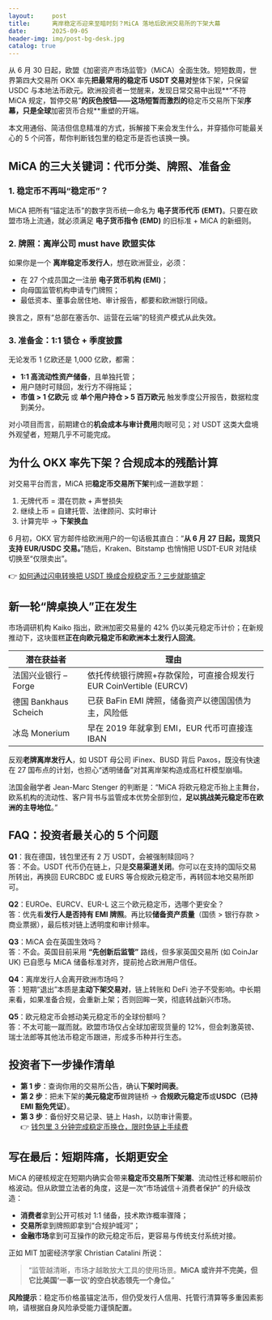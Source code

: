 ```yaml
---
layout:     post
title:      离岸稳定币迎来至暗时刻？MiCA 落地后欧洲交易所的下架大幕
date:       2025-09-05
header-img: img/post-bg-desk.jpg
catalog: true
---
```


从 6 月 30 日起，欧盟《加密资产市场监管》（MiCA）全面生效。短短数周，世界第四大交易所 OKX 率先**把最常用的稳定币 USDT 交易对**整体下架，只保留 USDC 与本地法币欧元。欧洲投资者一觉醒来，发现日常交易中出现**“不符 MiCA 规定，暂停交易”**的灰色按钮——这场短暂而激烈的**稳定币交易所下架**序幕，只是全球**加密货币合规**重塑的开端。

本文用通俗、简洁但信息精准的方式，拆解接下来会发生什么，并穿插你可能最关心的 5 个问答，帮你判断钱包里的稳定币是否也该换一换。

## MiCA 的三大关键词：代币分类、牌照、准备金

### 1. 稳定币不再叫“稳定币”？

MiCA 把所有“锚定法币”的数字货币统一命名为 **电子货币代币 (EMT)**。只要在欧盟市场上流通，就必须满足 **电子货币指令 (EMD)** 的旧标准 + MiCA 的新细则。

### 2. 牌照：离岸公司 must have 欧盟实体  

如果你是一个 **离岸稳定币发行人**，想在欧洲营业，必须：
- 在 27 个成员国之一注册 **电子货币机构 (EMI)**；
- 向母国监管机构申请专门牌照；
- 最低资本、董事会居住地、审计报告，都要和欧洲银行同级。

换言之，原有“总部在塞舌尔、运营在云端”的轻资产模式从此失效。

### 3. 准备金：1:1 锁仓 + 季度披露  

无论发币 1 亿欧还是 1,000 亿欧，都需：
- **1:1 高流动性资产储备**，且单独托管；
- 用户随时可赎回，发行方不得拖延；
- **市值 > 1 亿欧元** 或 **单个用户持仓 > 5 百万欧元** 触发季度公开报告，数据粒度到美分。

对小项目而言，前期建仓的**机会成本与审计费用**肉眼可见；对 USDT 这类大盘境外观望者，短期几乎不可能完成。

## 为什么 OKX 率先下架？合规成本的残酷计算

对交易平台而言，MiCA 把**稳定币交易所下架**判成一道数学题：

1. 无牌代币 = 潜在罚款 + 声誉损失  
2. 继续上币 = 自建托管、法律顾问、实时审计  
3. 计算完毕 → **下架换血**

6 月初，OKX 官方邮件给欧洲用户的一句话极其直白：“**从 6 月 27 日起，现货只支持 EUR/USDC 交易。**”随后，Kraken、Bitstamp 也悄悄把 USDT-EUR 对陆续切换至“仅限卖出”。

👉 [如何通过闪电转换把 USDT 换成合规稳定币？三步就能搞定](https://okxdog.com/)

## 新一轮“牌桌换人”正在发生

市场调研机构 Kaiko 指出，欧洲加密交易量的 42% 仍以美元稳定币计价；在新规推动下，这块蛋糕**正在向欧元稳定币和欧洲本土发行人回流**。

| 潜在获益者 | 理由 |
| --- | --- |
| 法国兴业银行 – Forge | 依托传统银行牌照+存款保险，可直接合规发行 EUR CoinVertible (EURCV) |
| 德国 Bankhaus Scheich | 已获 BaFin EMI 牌照，储备资产以德国国债为主，风险低 |
| 冰岛 Monerium | 早在 2019 年就拿到 EMI，EUR 代币可直接连 IBAN |

反观**老牌离岸发行人**，如 USDT 母公司 iFinex、BUSD 背后 Paxos，既没有快速在 27 国布点的计划，也担心“透明储备”对其离岸架构造成高杠杆模型崩塌。

法国金融学者 Jean-Marc Stenger 的判断是：“MiCA 将欧元稳定币抬上主舞台，欧系机构的流动性、客户背书与监管成本优势全部到位，**足以挑战美元稳定币在欧洲的主导地位**。”

## FAQ：投资者最关心的 5 个问题

**Q1**：我在德国，钱包里还有 2 万 USDT，会被强制赎回吗？  
答：不会。USDT 代币仍在链上，只是**交易渠道关闭**。你可以在支持的国际交易所转出，再换回 EURCBDC 或 EURS 等合规欧元稳定币，再转回本地交易所即可。

**Q2**：EUROe、EURCV、EUR-L 这三个欧元稳定币，选哪个更安全？  
答：优先看**发行人是否持有 EMI 牌照**。再比较**储备资产质量**（国债 > 银行存款 > 商业票据），最后核对链上透明度和审计频率。

**Q3**：MiCA 会在英国生效吗？  
答：不会。英国目前采用 **“先创新后监管”** 路线，但多家英国交易所 (如 CoinJar UK) 已自愿与 MiCA 储备标准对齐，提前抢占欧洲用户信任。

**Q4**：离岸发行人会离开欧洲市场吗？  
答：短期“退出”本质是**主动下架交易对**，链上转账和 DeFi 池子不受影响。中长期来看，如果准备合规，会重新上架；否则回眸一笑，彻底转战新兴市场。

**Q5**：欧元稳定币会撼动美元稳定币的全球份额吗？  
答：不太可能一蹴而就。欧盟市场仅占全球加密现货量的 12%，但会刺激英镑、瑞士法郎等其他法币稳定币跟进，形成多币种并行生态。

## 投资者下一步操作清单

- **第 1 步**：查询你用的交易所公告，确认**下架时间表**。  
- **第 2 步**：把未下架的**美元稳定币**做跨链桥 → **合规欧元稳定币**或**USDC（已持 EMI 豁免凭证）**。  
- **第 3 步**：备份好交易记录、链上 Hash，以防审计需要。  
👉 [钱包里 3 分钟完成稳定币换仓，限时免链上手续费](https://okxdog.com/)

## 写在最后：短期阵痛，长期更安全

MiCA 的硬核规定在短期内确实会带来**稳定币交易所下架潮**、流动性迁移和眼前价格波动。但从欧盟立法者的角度，这是一次“市场诚信＋消费者保护” 的升级改造：

- **消费者**拿到公开可核对 1:1 储备，技术欺诈概率骤降；
- **交易所**拿到牌照即拿到“合规护城河”；
- **金融市场**拿到可互操作的欧元稳定币后，更容易与传统支付系统对接。

正如 MIT 加密经济学家 Christian Catalini 所说：

> “监管越清晰，市场才越敢放大工具的使用场景。**MiCA 或许并不完美，但它比美国‘一事一议’的空白状态领先一个身位。**”

**风险提示**：稳定币价格虽锚定法币，但仍受发行人信用、托管行清算等多重因素影响，请根据自身风险承受能力谨慎配置。